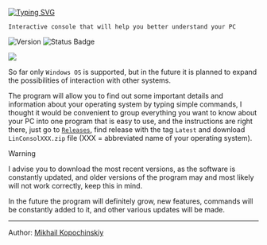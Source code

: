 [![Typing SVG](https://readme-typing-svg.demolab.com?font=Tiny5&size=50&pause=1000&color=27F741&vCenter=true&width=435&lines=LINCONSOL)](https://git.io/typing-svg)

`Interactive console that will help you better understand your PC`

![Version](https://img.shields.io/badge/Version-0.0.12-dark)
![Status Badge](https://github.com/linkoffee/linconsol/actions/workflows/build.yml/badge.svg)

<img src="https://habrastorage.org/webt/9n/im/pc/9nimpc9eytjtr3go9e9emidbyge.gif"/>

So far only `Windows OS` is supported, but in the future it is planned to expand the possibilities of interaction with other systems.

The program will allow you to find out some important details and information about your operating system by typing simple commands, I thought it would be convenient to group everything you want to know about your PC into one program that is easy to use, and the instructions are right there, just go to [`Releases`](https://github.com/linkoffee/linconsol/releases), find release with the tag `Latest` and download `LinConsolXXX.zip` file (XXX = abbreviated name of your operating system).

> [!WARNING]
> I advise you to download the most recent versions, as the software is constantly updated, and older versions of the program may and most likely will not work correctly, keep this in mind.

In the future the program will definitely grow, new features, commands will be constantly added to it, and other various updates will be made.

---

Author: [Mikhail Kopochinskiy](https://github.com/linkoffee)

